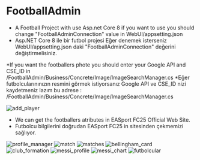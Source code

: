 # FootballAdmin
 * A Football Project with use Asp.net Core 8
 if you want to use you should change "FootballAdminConnection" value in WebUI/appsetting.json
 * Asp.NET Core 8 ile bir futbol projesi
 Eğer denemek isterseniz WebUI/appsetting.json daki "FootballAdminConnection" değerini değiştirmelisiniz.

 *If you want the footballers phote you should enter your Google API and CSE_ID in /FootballAdmin/Business/Concrete/Image/ImageSearchManager.cs
 *Eğer futbolcularınınızın resmini görmek istiyorsanız Google API ve CSE_ID nizi kaydetmeniz lazım bu adrese : /FootballAdmin/Business/Concrete/Image/ImageSearchManager.cs

![add_player](https://github.com/user-attachments/assets/81e01009-bda4-4209-b690-d2a00e09d3d7)
* We can get the footballers atributes in EASport FC25 Official Web Site.
* Futbolcu bilgilerini doğrudan EASport FC25 in sitesinden çekmemizi sağlıyor.
  
![profile_manager](https://github.com/user-attachments/assets/b37360a8-926b-45eb-98f5-b961fb95aca6)
![match](https://github.com/user-attachments/assets/8330638d-9717-428a-8239-38ba13ec8fcf)
![matches](https://github.com/user-attachments/assets/f14888db-d3d3-431e-a0ca-536813871eba)
![bellingham_card](https://github.com/user-attachments/assets/811c6d61-ec13-4b22-8cec-ae0b5e00cfd1)
![club_formation](https://github.com/user-attachments/assets/d9e3b387-d247-47e5-9b16-d247930fb2f2)
![messi_profile](https://github.com/user-attachments/assets/8384dc73-37e4-4e64-af54-3b6ace032cd0)
![messi_chart](https://github.com/user-attachments/assets/8111cdce-9821-4c5d-a573-c8aba949fe65)
![futbolcular](https://github.com/user-attachments/assets/d74bf748-dd7d-46d7-9404-d88b650ab3ae)
